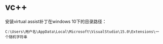 # vc++

安装virtual assist补丁在windows 10下的目录路径：

```
C:\Users\用户名\AppData\Local\Microsoft\VisualStudio\15.0\Extensions\一个随机字符串
```

